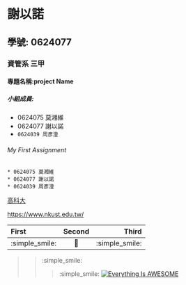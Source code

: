 # 謝以諾
## 學號: 0624077
### 資管系 三甲
#### 專題名稱:project Name
##### 小組成員:
* 0624075 莫湘維
* 0624077 謝以諾
* `0624039 周彥澄`

###### My First Assignment

```
* 0624075 莫湘維
* 0624077 謝以諾
* 0624039 周彥澄
```

[高科大](https://www.nkust.edu.tw/)

<https://www.nkust.edu.tw/>

| First | Second | Third |
|:------|:-----: |------:|
|:simple_smile:|:poop:|:simple_smile:|
>>:simple_smile:
>>>:simple_smile:
[![Everything Is AWESOME](https://img.youtube.com/vi/StTqXEQ2l-Y/0.jpg)](https://www.youtube.com/watch?v=StTqXEQ2l-Y "Everything Is AWESOME")
